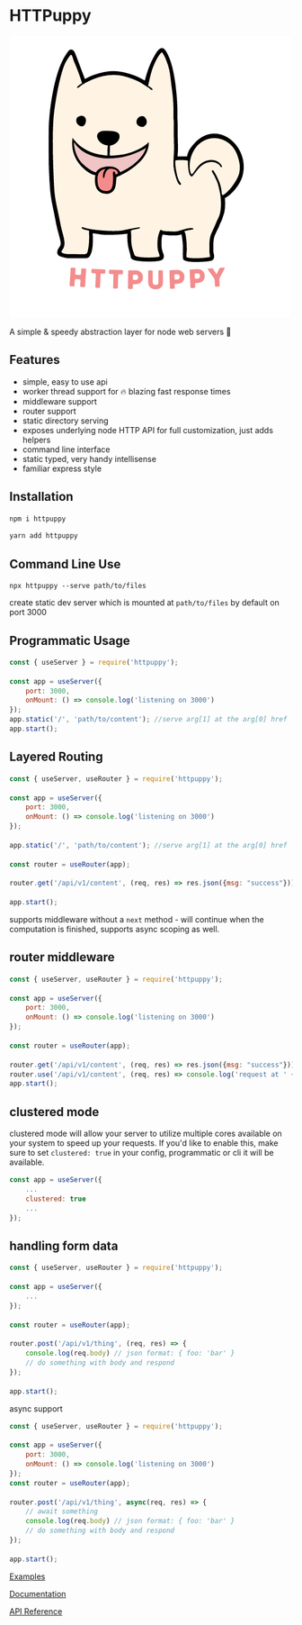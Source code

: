# HTTPuppy

![](/.assets/logo.png)

A simple & speedy abstraction layer for node web servers :dog:

## Features

- simple, easy to use api
- worker thread support for :fire: blazing fast response times
- middleware support
- router support
- static directory serving
- exposes underlying node HTTP API for full customization, just adds helpers
- command line interface
- static typed, very handy intellisense
- familiar express style

## Installation

```cmd
npm i httpuppy
```

```cmd
yarn add httpuppy
```

## Command Line Use
```
npx httpuppy --serve path/to/files
```

create static dev server which is mounted at `path/to/files` by default on port 3000

## Programmatic Usage

```js
const { useServer } = require('httpuppy');

const app = useServer({
	port: 3000,
	onMount: () => console.log('listening on 3000')
});
app.static('/', 'path/to/content'); //serve arg[1] at the arg[0] href
app.start();
```

## Layered Routing

```js
const { useServer, useRouter } = require('httpuppy');

const app = useServer({
	port: 3000,
	onMount: () => console.log('listening on 3000')
});

app.static('/', 'path/to/content'); //serve arg[1] at the arg[0] href

const router = useRouter(app);

router.get('/api/v1/content', (req, res) => res.json({msg: "success"}));

app.start();

```
supports middleware without a `next` method - will continue when the computation is finished, supports async scoping as well.
## router middleware

```js
const { useServer, useRouter } = require('httpuppy');

const app = useServer({
	port: 3000,
	onMount: () => console.log('listening on 3000')
});

const router = useRouter(app);

router.get('/api/v1/content', (req, res) => res.json({msg: "success"}));
router.use('/api/v1/content', (req, res) => console.log('request at ' + req.url));
app.start();
```

## clustered mode

clustered mode will allow your server to utilize multiple cores available on your system to speed up your requests. If you'd like to enable this, make sure to set `clustered: true` in your config, programmatic or cli it will be available.
```js
const app = useServer({
	...
	clustered: true
	...
});
```

## handling form data

```js
const { useServer, useRouter } = require('httpuppy');

const app = useServer({
	...
});

const router = useRouter(app);

router.post('/api/v1/thing', (req, res) => {
	console.log(req.body) // json format: { foo: 'bar' }
	// do something with body and respond
});

app.start();

```

async support
```js
const { useServer, useRouter } = require('httpuppy');

const app = useServer({
	port: 3000,
	onMount: () => console.log('listening on 3000')
});
const router = useRouter(app);

router.post('/api/v1/thing', async(req, res) => {
	// await something
	console.log(req.body) // json format: { foo: 'bar' }
	// do something with body and respond
});

app.start();

```
[Examples](/examples/)

[Documentation](/docs/reference/)

[API Reference](/docs/typedoc/modules.md)
